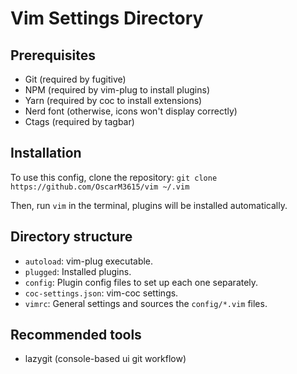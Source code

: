 # Vim Settings Directory

## Prerequisites

- Git (required by fugitive)
- NPM (required by vim-plug to install plugins)
- Yarn (required by coc to install extensions)
- Nerd font (otherwise, icons won't display correctly)
- Ctags (required by tagbar)

## Installation

To use this config, clone the repository:
`git clone https://github.com/OscarM3615/vim ~/.vim`

Then, run `vim` in the terminal, plugins will be installed automatically.

## Directory structure

- `autoload`: vim-plug executable.
- `plugged`: Installed plugins.
- `config`: Plugin config files to set up each one separately.
- `coc-settings.json`: vim-coc settings.
- `vimrc`: General settings and sources the `config/*.vim` files.

## Recommended tools

- lazygit (console-based ui git workflow)

